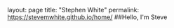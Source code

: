 layout: page
title: "Stephen White"
permalink: https://stevemwhite.github.io/home/
##Hello, I'm Steve
